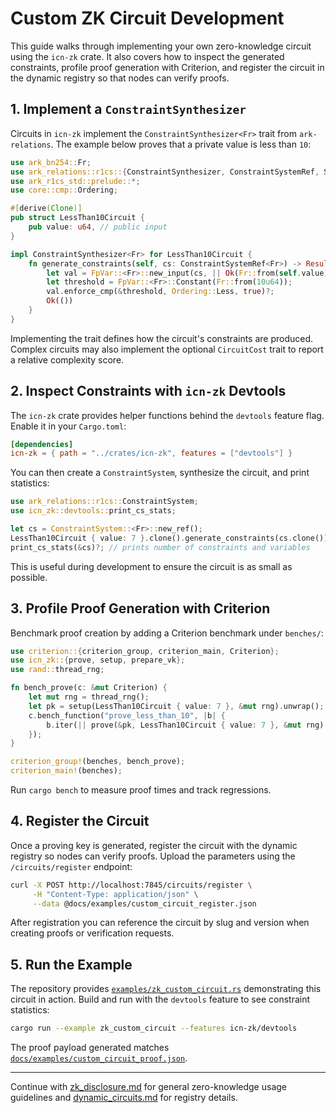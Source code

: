 # Custom ZK Circuit Development

This guide walks through implementing your own zero-knowledge circuit using the `icn-zk` crate. It also covers how to inspect the generated constraints, profile proof generation with Criterion, and register the circuit in the dynamic registry so that nodes can verify proofs.

## 1. Implement a `ConstraintSynthesizer`

Circuits in `icn-zk` implement the `ConstraintSynthesizer<Fr>` trait from `ark-relations`. The example below proves that a private value is less than `10`:

```rust
use ark_bn254::Fr;
use ark_relations::r1cs::{ConstraintSynthesizer, ConstraintSystemRef, SynthesisError};
use ark_r1cs_std::prelude::*;
use core::cmp::Ordering;

#[derive(Clone)]
pub struct LessThan10Circuit {
    pub value: u64, // public input
}

impl ConstraintSynthesizer<Fr> for LessThan10Circuit {
    fn generate_constraints(self, cs: ConstraintSystemRef<Fr>) -> Result<(), SynthesisError> {
        let val = FpVar::<Fr>::new_input(cs, || Ok(Fr::from(self.value)))?;
        let threshold = FpVar::<Fr>::Constant(Fr::from(10u64));
        val.enforce_cmp(&threshold, Ordering::Less, true)?;
        Ok(())
    }
}
```

Implementing the trait defines how the circuit's constraints are produced. Complex circuits may also implement the optional `CircuitCost` trait to report a relative complexity score.

## 2. Inspect Constraints with `icn-zk` Devtools

The `icn-zk` crate provides helper functions behind the `devtools` feature flag. Enable it in your `Cargo.toml`:

```toml
[dependencies]
icn-zk = { path = "../crates/icn-zk", features = ["devtools"] }
```

You can then create a `ConstraintSystem`, synthesize the circuit, and print statistics:

```rust
use ark_relations::r1cs::ConstraintSystem;
use icn_zk::devtools::print_cs_stats;

let cs = ConstraintSystem::<Fr>::new_ref();
LessThan10Circuit { value: 7 }.clone().generate_constraints(cs.clone())?;
print_cs_stats(&cs)?; // prints number of constraints and variables
```

This is useful during development to ensure the circuit is as small as possible.

## 3. Profile Proof Generation with Criterion

Benchmark proof creation by adding a Criterion benchmark under `benches/`:

```rust
use criterion::{criterion_group, criterion_main, Criterion};
use icn_zk::{prove, setup, prepare_vk};
use rand::thread_rng;

fn bench_prove(c: &mut Criterion) {
    let mut rng = thread_rng();
    let pk = setup(LessThan10Circuit { value: 7 }, &mut rng).unwrap();
    c.bench_function("prove_less_than_10", |b| {
        b.iter(|| prove(&pk, LessThan10Circuit { value: 7 }, &mut rng).unwrap());
    });
}

criterion_group!(benches, bench_prove);
criterion_main!(benches);
```

Run `cargo bench` to measure proof times and track regressions.

## 4. Register the Circuit

Once a proving key is generated, register the circuit with the dynamic registry so nodes can verify proofs. Upload the parameters using the `/circuits/register` endpoint:

```bash
curl -X POST http://localhost:7845/circuits/register \
     -H "Content-Type: application/json" \
     --data @docs/examples/custom_circuit_register.json
```

After registration you can reference the circuit by slug and version when creating proofs or verification requests.

## 5. Run the Example

The repository provides [`examples/zk_custom_circuit.rs`](../examples/zk_custom_circuit.rs)
demonstrating this circuit in action. Build and run with the `devtools` feature
to see constraint statistics:

```bash
cargo run --example zk_custom_circuit --features icn-zk/devtools
```

The proof payload generated matches [`docs/examples/custom_circuit_proof.json`](examples/custom_circuit_proof.json).

---

Continue with [zk_disclosure.md](zk_disclosure.md) for general zero-knowledge usage guidelines and [dynamic_circuits.md](dynamic_circuits.md) for registry details.
